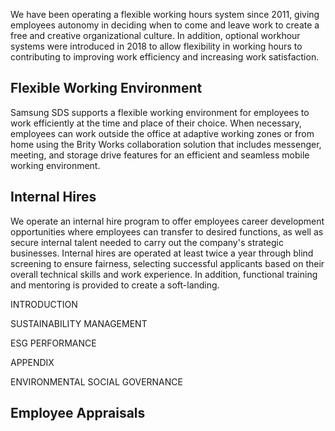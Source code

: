 We have been operating a flexible working hours system since 2011, giving employees autonomy in deciding when to come and leave work to create a free and creative organizational culture. In addition, optional workhour systems were introduced in 2018 to allow flexibility in working hours to contributing to improving work efficiency and increasing work satisfaction.

## **Flexible Working Environment**

Samsung SDS supports a flexible working environment for employees to work efficiently at the time and place of their choice. When necessary, employees can work outside the office at adaptive working zones or from home using the Brity Works collaboration solution that includes messenger, meeting, and storage drive features for an efficient and seamless mobile working environment.

## **Internal Hires**

We operate an internal hire program to offer employees career development opportunities where employees can transfer to desired functions, as well as secure internal talent needed to carry out the company's strategic businesses. Internal hires are operated at least twice a year through blind screening to ensure fairness, selecting successful applicants based on their overall technical skills and work experience. In addition, functional training and mentoring is provided to create a soft-landing.

INTRODUCTION

SUSTAINABILITY MANAGEMENT

ESG PERFORMANCE

APPENDIX

ENVIRONMENTAL SOCIAL GOVERNANCE

## **Employee Appraisals**